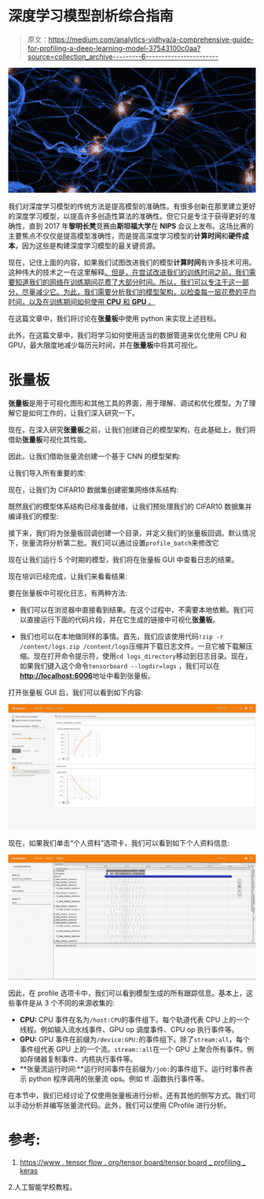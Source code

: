 # 深度学习模型剖析综合指南

> 原文：<https://medium.com/analytics-vidhya/a-comprehensive-guide-for-profiling-a-deep-learning-model-37543100c0aa?source=collection_archive---------6----------------------->

![](img/a34cb3ae4ee2eb7ff2f68ecf3cbcd0aa.png)

我们对深度学习模型的传统方法是提高模型的准确性。有很多创新在那里建立更好的深度学习模型，以提高许多创造性算法的准确性。但它只是专注于获得更好的准确性，直到 2017 年**黎明长凳**竞赛由**斯坦福大学**在 **NIPS** 会议上发布。这场比赛的主要焦点不仅仅是提高模型准确性，而是提高深度学习模型的**计算时间**和**硬件成本**，因为这些是构建深度学习模型的最关键资源。

现在，记住上面的内容，如果我们试图改进我们的模型**计算时间**有许多技术可用。这种伟大的技术之一在这里解释[。但是，在尝试改进我们的训练时间之前，我们需要知道我们的网络在训练期间花费了大部分时间。所以，我们可以专注于这一部分，尽量减少它。为此，我们需要分析我们的模型架构，以检查每一层花费的平均时间，以及在训练期间如何使用 **CPU** 和 **GPU** 。](https://myrtle.ai/how-to-train-your-resnet/)

在这篇文章中，我们将讨论在**张量板**中使用 python 来实现上述目标。

此外，在这篇文章中，我们将学习如何使用适当的数据管道来优化使用 CPU 和 GPU，最大限度地减少每历元时间，并在**张量板**中将其可视化。

# 张量板

**张量板**是用于可视化图形和其他工具的界面，用于理解、调试和优化模型。为了理解它是如何工作的，让我们深入研究一下。

现在，在深入研究**张量板**之前，让我们创建自己的模型架构，在此基础上，我们将借助**张量板**可视化其性能。

因此，让我们借助张量流创建一个基于 CNN 的模型架构:

让我们导入所有重要的库:

现在，让我们为 CIFAR10 数据集创建密集网络体系结构:

既然我们的模型体系结构已经准备就绪，让我们预处理我们的 CIFAR10 数据集并编译我们的模型:

接下来，我们将为张量板回调创建一个目录，并定义我们的张量板回调。默认情况下，张量流将分析第二批。我们可以通过设置`profile_batch`来修改它

现在让我们运行 5 个时期的模型，我们将在张量板 GUI 中查看日志的结果。

现在培训已经完成，让我们来看看结果:

要在张量板中可视化日志，有两种方法:

*   我们可以在浏览器中直接看到结果。在这个过程中，不需要本地依赖。我们可以直接运行下面的代码片段，并在它生成的链接中可视化**张量板**。

*   我们也可以在本地做同样的事情。首先，我们应该使用代码`!zip -r /content/logs.zip /content/logs`压缩并下载日志文件。一旦它被下载解压缩。现在打开命令提示符，使用`cd logs_directory`移动到日志目录。现在，如果我们键入这个命令`tensorboard --logdir=logs` ，我们可以在[**http://localhost:6006**](http://SyatemName:6006)地址中看到张量板。

打开张量板 GUI 后，我们可以看到如下内容:

![](img/c4b2f51d6aa7a459ac6f41a825e9235d.png)

现在，如果我们单击“个人资料”选项卡，我们可以看到如下个人资料信息:

![](img/e2d8111f64f8218dd688b6824a21caeb.png)

因此，在 profile 选项卡中，我们可以看到模型生成的所有跟踪信息。基本上，这些事件是从 3 个不同的来源收集的:

*   **CPU:** CPU 事件在名为`/host:CPU`的事件组下。每个轨道代表 CPU 上的一个线程。例如输入流水线事件、GPU op 调度事件、CPU op 执行事件等。
*   **GPU:** GPU 事件在前缀为`/device:GPU:`的事件组下。除了`stream:all`，每个事件组代表 GPU 上的一个流。`stream::all`在一个 GPU 上聚合所有事件。例如存储器复制事件、内核执行事件等。
*   **张量流运行时间:**运行时间事件在前缀为`/job:`的事件组下。运行时事件表示 python 程序调用的张量流 ops。例如 tf .函数执行事件等。

在本节中，我们已经讨论了仅使用张量板进行分析。还有其他的侧写方式。我们可以手动分析并编写张量流代码。此外，我们可以使用 CProfile 进行分析。

# **参考:**

1.  [https://www . tensor flow . org/tensor board/tensor board _ profiling _ keras](https://www.tensorflow.org/tensorboard/tensorboard_profiling_keras)

2.人工智能学校教程。
